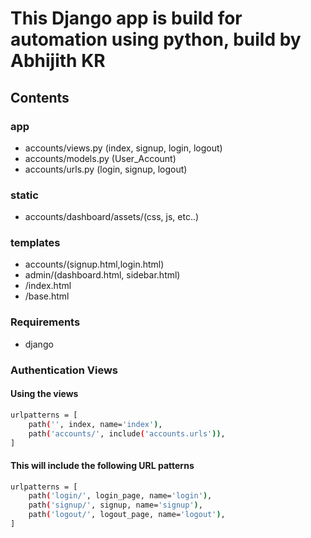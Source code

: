 # This Django app is build for automation using python, build by Abhijith KR

## Contents

### app
- accounts/views.py (index, signup, login, logout)
- accounts/models.py (User_Account)
- accounts/urls.py (login, signup, logout)

### static
- accounts/dashboard/assets/(css, js, etc..)

### templates
- accounts/(signup.html,login.html)
- admin/(dashboard.html, sidebar.html)
- /index.html
- /base.html

### Requirements
- django

### Authentication Views
#### Using the views
```bash
urlpatterns = [
    path('', index, name='index'),
    path('accounts/', include('accounts.urls')),
]
```
#### This will include the following URL patterns
```bash
urlpatterns = [
    path('login/', login_page, name='login'),
    path('signup/', signup, name='signup'),
    path('logout/', logout_page, name='logout'),
]
```